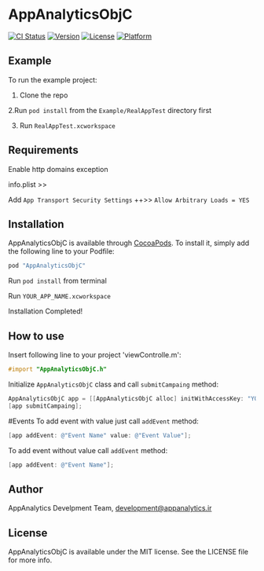 # AppAnalyticsObjC

[![CI Status](http://img.shields.io/travis/appanalytic/lib-objective-c.svg?style=flat)](https://travis-ci.org/appanalytic/lib-objective-c)
[![Version](https://img.shields.io/cocoapods/v/AppAnalyticsObjC.svg?style=flat)](http://cocoapods.org/pods/AppAnalyticsObjC)
[![License](https://img.shields.io/cocoapods/l/AppAnalyticsObjC.svg?style=flat)](http://cocoapods.org/pods/AppAnalyticsObjC)
[![Platform](https://img.shields.io/cocoapods/p/AppAnalyticsObjC.svg?style=flat)](http://cocoapods.org/pods/AppAnalyticsObjC)

## Example

To run the example project:

1. Clone the repo 

2.Run `pod install` from the `Example/RealAppTest` directory first

3. Run `RealAppTest.xcworkspace`

## Requirements
Enable http domains exception

info.plist >> 

Add `App Transport Security Settings` ++>> `Allow Arbitrary Loads = YES`

## Installation

AppAnalyticsObjC is available through [CocoaPods](http://cocoapods.org). To install
it, simply add the following line to your Podfile:

```ruby
pod "AppAnalyticsObjC"
```
Run `pod install` from terminal

Run `YOUR_APP_NAME.xcworkspace`

Installation Completed!

## How to use

Insert following line to your project 'viewControlle.m':
```objectivec
#import "AppAnalyticsObjC.h"
```
Initialize `AppAnalyticsObjC` class and call `submitCampaing` method:
```objectivec
AppAnalyticsObjC app = [[AppAnalyticsObjC alloc] initWithAccessKey: "YOUR_ACCESS_KEY"];
[app submitCampaing];
```

#Events
To add event with value just call `addEvent` method:
```objectivec
[app addEvent: @"Event Name" value: @"Event Value"];
```
To add event without value call `addEvent` method:
```objectivec
[app addEvent: @"Event Name"];
```

## Author

AppAnalytics Develpment Team, development@appanalytics.ir

## License

AppAnalyticsObjC is available under the MIT license. See the LICENSE file for more info.
